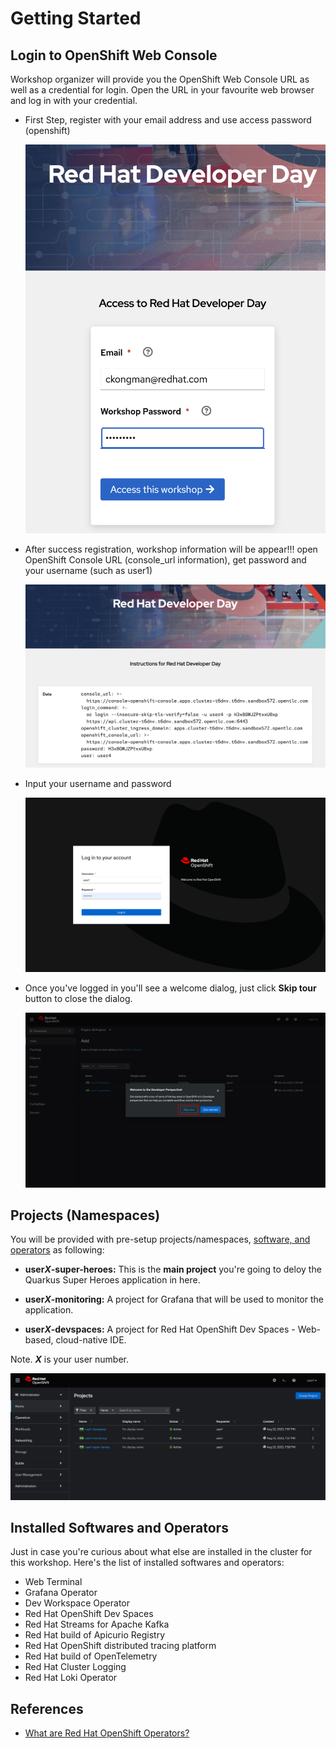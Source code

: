 # Getting Started

## Login to OpenShift Web Console

Workshop organizer will provide you the OpenShift Web Console URL as well as a credential for login. Open the URL in your favourite web browser and log in with your credential.

* First Step, register with your email address and use access password (openshift)

  ![Login to OpenShift web console](image/getting-started/login-1.png)

* After success registration, workshop information will be appear!!! open OpenShift Console URL (console_url information), get password and your username (such as user1)

  ![Login to OpenShift web console](image/getting-started/login-2.png)

* Input your username and password

  ![Login to OpenShift web console](image/getting-started/ocp-login.png)

* Once you've logged in you'll see a welcome dialog, just click **Skip tour** button to close the dialog.

  ![Welcome dialog](image/getting-started/skip-tour.png)

## Projects (Namespaces)

You will be provided with pre-setup projects/namespaces, [software, and operators](#installed-softwares-and-operators) as following:

* **user*X*-super-heroes:** This is the **main project** you're going to deloy the Quarkus Super Heroes application in here.

* **user*X*-monitoring:** A project for Grafana that will be used to monitor the application.

* **user*X*-devspaces:** A project for Red Hat OpenShift Dev Spaces - Web-based, cloud-native IDE.

Note. ***X*** is your user number.

![Projects](image/getting-started/projects.png)

## Installed Softwares and Operators

Just in case you're curious about what else are installed in the cluster for this workshop. Here's the list of installed softwares and operators:

* Web Terminal
* Grafana Operator
* Dev Workspace Operator
* Red Hat OpenShift Dev Spaces
* Red Hat Streams for Apache Kafka
* Red Hat build of Apicurio Registry
* Red Hat OpenShift distributed tracing platform
* Red Hat build of OpenTelemetry
* Red Hat Cluster Logging
* Red Hat Loki Operator

## References

* [What are Red Hat OpenShift Operators?](https://www.redhat.com/en/technologies/cloud-computing/openshift/what-are-openshift-operators)
